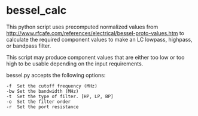 # bessel_calc

This python script uses precomputed normalized values from http://www.rfcafe.com/references/electrical/bessel-proto-values.htm to calculate the required component values to make an LC lowpass, highpass, or bandpass filter.

This script may produce component values that are either too low or too high to be usable depending on the input requirements.

bessel.py accepts the following options:
```
-f	Set the cutoff frequency (MHz)
-bw	Set the bandwidth (MHz)
-t	Set the type of filter. [HP, LP, BP]
-o	Set the filter order
-r	Set the port resistance
```
